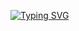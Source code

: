 [![Typing SVG](https://readme-typing-svg.herokuapp.com?font=JetBrains+Mono&size=24&duration=3000&pause=1000&color=36BCF7FF&background=FF000000&center=true&vCenter=true&width=435&lines=Full-Stack+Ninja;React+%26+Next.js+Wizard;Tailwind+CSS+Maestro;Supabase+Sorcerer;TypeScript+Enthusiast)](https://git.io/typing-svg)
